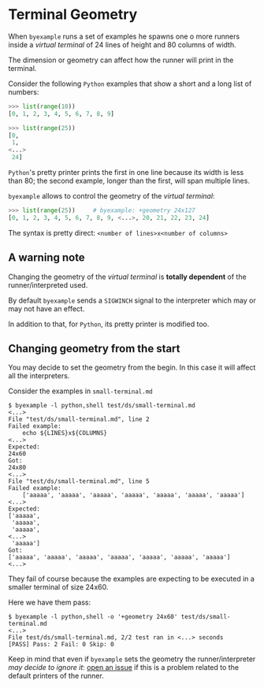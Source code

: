 <!--
Check that we have byexample installed first
$ hash byexample                                    # byexample: +fail-fast

$ alias byexample=byexample\ --pretty\ none

--
-->

# Terminal Geometry

When ``byexample`` runs a set of examples he spawns one o more runners
inside a *virtual terminal* of 24 lines of height and 80 columns of width.

The dimension or geometry can affect how the runner will print in the
terminal.

Consider the following ``Python`` examples that show a short and a long
list of numbers:

```python
>>> list(range(10))
[0, 1, 2, 3, 4, 5, 6, 7, 8, 9]

>>> list(range(25))
[0,
 1,
<...>
 24]
```

``Python``'s pretty printer prints the first in one line because its width is
less than 80; the second example, longer than the first, will span multiple
lines.

``byexample`` allows to control the geometry of the *virtual terminal*:

```python
>>> list(range(25))     # byexample: +geometry 24x127
[0, 1, 2, 3, 4, 5, 6, 7, 8, 9, <...>, 20, 21, 22, 23, 24]
```

The syntax is pretty direct: ``<number of lines>x<number of columns>``

## A warning note

Changing the geometry of the *virtual terminal* is **totally dependent**
of the runner/interpreted used.

By default ``byexample`` sends a ``SIGWINCH`` signal to the interpreter
which may or may not have an effect.

In addition to that, for ``Python``, its pretty printer is modified too.

<!--

Hide these examples/tests from the user: they don't add too much
value but they are here because is a simple way that a change
in the geometry doesn't break anything even if the interpreter
decide to ignore the change.

Python:
>>> 1 + 2   # byexample: +geometry 24x60
3

Shell:
$ echo 1    # byexample: +geometry 24x60
1

Ruby:
>> 1 + 2    # byexample: +geometry 24x60
=> 3

C++:
```cpp
1 + 2      // byexample: +geometry 24x60

out:
(int) 3
```

Javascript:
> 1 + 2    // byexample: +geometry 24x60
3

GDB:
(gdb) help help  # byexample: +geometry 24x60
Print list of commands.
-->

## Changing geometry from the start

You may decide to set the geometry from the begin. In this
case it will affect all the interpreters.

Consider the examples in ``small-terminal.md``

```shell
$ byexample -l python,shell test/ds/small-terminal.md
<...>
File "test/ds/small-terminal.md", line 2
Failed example:
    echo ${LINES}x${COLUMNS}
<...>
Expected:
24x60
Got:
24x80
<...>
File "test/ds/small-terminal.md", line 5
Failed example:
    ['aaaaa', 'aaaaa', 'aaaaa', 'aaaaa', 'aaaaa', 'aaaaa', 'aaaaa']
<...>
Expected:
['aaaaa',
 'aaaaa',
 'aaaaa',
<...>
 'aaaaa']
Got:
['aaaaa', 'aaaaa', 'aaaaa', 'aaaaa', 'aaaaa', 'aaaaa', 'aaaaa']
<...>
```

They fail of course because the examples are expecting to be executed
in a smaller terminal of size 24x60.

Here we have them pass:

```shell
$ byexample -l python,shell -o '+geometry 24x60' test/ds/small-terminal.md
<...>
File test/ds/small-terminal.md, 2/2 test ran in <...> seconds
[PASS] Pass: 2 Fail: 0 Skip: 0
```

Keep in mind that even if ``byexample`` sets the geometry the runner/interpreter
*may decide to ignore it*: [open an issue](https://github.com/byexamples/byexample/issues)
if this is a problem related to the default printers of the runner.


